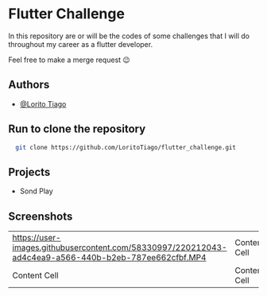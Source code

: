 
# Flutter Challenge

In this repository are or will be the codes of some challenges that I will do throughout my career as a flutter developer.

Feel free to make a merge request 😉




## Authors

- [@Lorito Tiago](https://www.linkedin.com/in/lorito-tiago-4439351b2/)



## Run to clone the repository



```bash
  git clone https://github.com/LoritoTiago/flutter_challenge.git
```


## Projects


- Sond Play


## Screenshots



|   |  |
| ------------- | ------------- |
| https://user-images.githubusercontent.com/58330997/220212043-ad4c4ea9-a566-440b-b2eb-787ee662cfbf.MP4  | Content Cell  |
| Content Cell  | Content Cell  |



